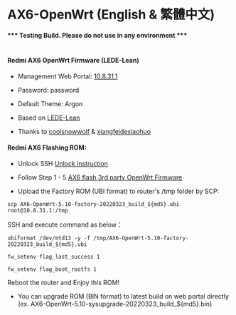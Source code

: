 # AX6-OpenWrt (English & 繁體中文)

#### *** Testing Build. Please do not use in any environment ***
#
#### Redmi AX6 OpenWrt Firmware (LEDE-Lean)

* Management Web Portal: [10.8.31.1](http://10.8.31.1)

* Password: password

* Default Theme: Argon

* Based on [LEDE-Lean](https://github.com/coolsnowwolf/lede)

* Thanks to [coolsnowwolf](https://github.com/coolsnowwolf) & [xiangfeidexiaohuo](https://github.com/xiangfeidexiaohuo)


#### Redmi AX6 Flashing ROM:

* Unlock SSH [Unlock instruction](https://qust.me/post/hong-mi-ax6-jie-suo-ssh-an-zhuang-shi-yong-shellclash-jiao-cheng/)

* Follow Step 1 - 5 [AX6 flash 3rd party OpenWrt Firmware](https://www.right.com.cn/forum/thread-4111331-1-1.html)

* Upload the Factory ROM (UBI format) to router's /tmp folder by SCP:
```
scp AX6-OpenWrt-5.10-factory-20220323_build_${md5}.ubi root@10.8.31.1:/tmp
```

SSH and execute command as below：
```
ubiformat /dev/mtd13 -y -f /tmp/AX6-OpenWrt-5.10-factory-20220323_build_${md5}.ubi

fw_setenv flag_last_success 1

fw_setenv flag_boot_rootfs 1
```
Reboot the router and Enjoy this ROM!

* You can upgrade ROM (BIN format) to latest build on web portal directly (ex. AX6-OpenWrt-5.10-sysupgrade-20220323_build_${md5}.bin)
